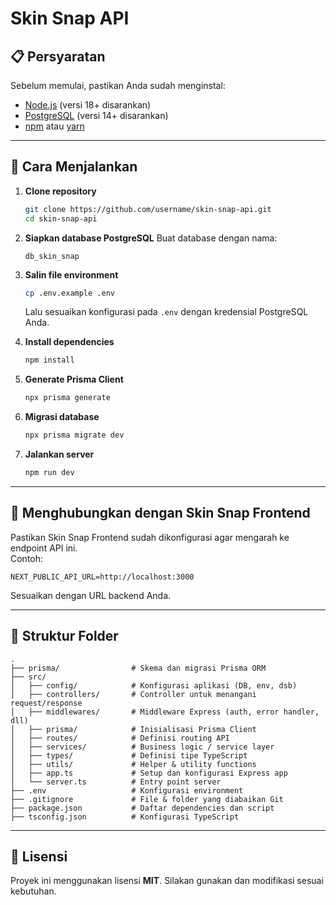 # Skin Snap API
## 📋 Persyaratan
Sebelum memulai, pastikan Anda sudah menginstal:
- [Node.js](https://nodejs.org/) (versi 18+ disarankan)
- [PostgreSQL](https://www.postgresql.org/download/) (versi 14+ disarankan)
- [npm](https://www.npmjs.com/) atau [yarn](https://yarnpkg.com/)

---

## 🚀 Cara Menjalankan

1. **Clone repository**
   ```bash
   git clone https://github.com/username/skin-snap-api.git
   cd skin-snap-api
   ```

2. **Siapkan database PostgreSQL**
   Buat database dengan nama:
     ```
     db_skin_snap
     ```

3. **Salin file environment**
   ```bash
   cp .env.example .env
   ```
   Lalu sesuaikan konfigurasi pada `.env` dengan kredensial PostgreSQL Anda.

4. **Install dependencies**
   ```bash
   npm install
   ```

5. **Generate Prisma Client**
   ```bash
   npx prisma generate
   ```

6. **Migrasi database**
   ```bash
   npx prisma migrate dev
   ```

7. **Jalankan server**
   ```bash
   npm run dev
   ```

---

## 🔗 Menghubungkan dengan Skin Snap Frontend
Pastikan Skin Snap Frontend sudah dikonfigurasi agar mengarah ke endpoint API ini.  
Contoh:
```env
NEXT_PUBLIC_API_URL=http://localhost:3000
```
Sesuaikan dengan URL backend Anda.

---

## 📂 Struktur Folder

```plaintext
.
├── prisma/                # Skema dan migrasi Prisma ORM
├── src/
│   ├── config/            # Konfigurasi aplikasi (DB, env, dsb)
│   ├── controllers/       # Controller untuk menangani request/response
│   ├── middlewares/       # Middleware Express (auth, error handler, dll)
│   ├── prisma/            # Inisialisasi Prisma Client
│   ├── routes/            # Definisi routing API
│   ├── services/          # Business logic / service layer
│   ├── types/             # Definisi tipe TypeScript
│   ├── utils/             # Helper & utility functions
│   ├── app.ts             # Setup dan konfigurasi Express app
│   └── server.ts          # Entry point server
├── .env                   # Konfigurasi environment
├── .gitignore             # File & folder yang diabaikan Git
├── package.json           # Daftar dependencies dan script
├── tsconfig.json          # Konfigurasi TypeScript
```

---

## 📜 Lisensi
Proyek ini menggunakan lisensi **MIT**. Silakan gunakan dan modifikasi sesuai kebutuhan.

```

